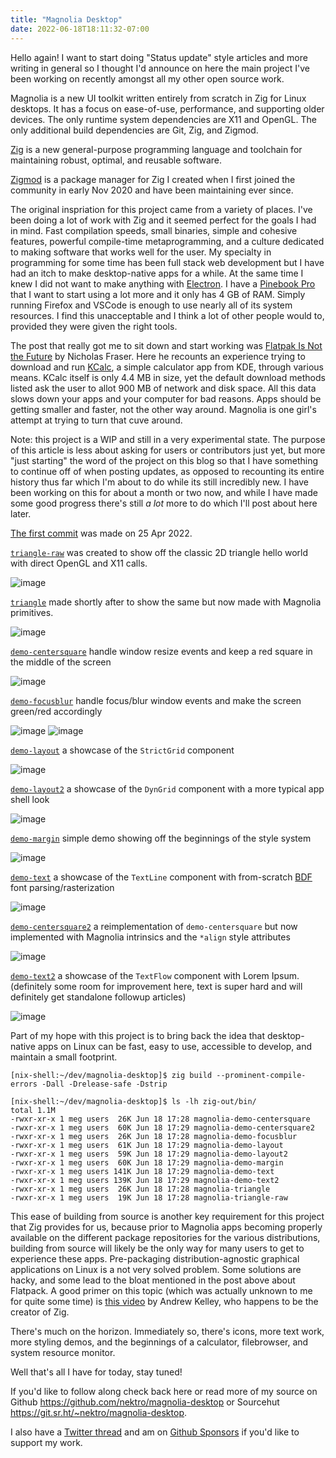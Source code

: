```yaml
---
title: "Magnolia Desktop"
date: 2022-06-18T18:11:32-07:00
---
```


Hello again! I want to start doing "Status update" style articles and more writing in general so I thought I'd announce on here the main project I've been working on recently amongst all my other open source work.

Magnolia is a new UI toolkit written entirely from scratch in Zig for Linux desktops. It has a focus on ease-of-use, performance, and supporting older devices. The only runtime system dependencies are X11 and OpenGL. The only additional build dependencies are Git, Zig, and Zigmod.

[Zig](https://github.com/ziglang/zig) is a new general-purpose programming language and toolchain for maintaining robust, optimal, and reusable software.

[Zigmod](https://github.com/nektro/zigmod) is a package manager for Zig I created when I first joined the community in early Nov 2020 and have been maintaining ever since.

The original inspriation for this project came from a variety of places. I've been doing a lot of work with Zig and it seemed perfect for the goals I had in mind. Fast compilation speeds, small binaries, simple and cohesive features, powerful compile-time metaprogramming, and a culture dedicated to making software that works well for the user. My specialty in programming for some time has been full stack web development but I have had an itch to make desktop-native apps for a while. At the same time I knew I did not want to make anything with [Electron](https://www.electronjs.org/). I have a [Pinebook Pro](https://www.pine64.org/pinebook-pro/) that I want to start using a lot more and it only has 4 GB of RAM. Simply running Firefox and VSCode is enough to use nearly all of its system resources. I find this unacceptable and I think a lot of other people would to, provided they were given the right tools.

The post that really got me to sit down and start working was [Flatpak Is Not the Future](https://ludocode.com/blog/flatpak-is-not-the-future) by Nicholas Fraser. Here he recounts an experience trying to download and run [KCalc](https://apps.kde.org/kcalc/), a simple calculator app from KDE, through various means. KCalc itself is only 4.4 MB in size, yet the default download methods listed ask the user to allot 900 MB of network and disk space. All this data slows down your apps and your computer for bad reasons. Apps should be getting smaller and faster, not the other way around. Magnolia is one girl's attempt at trying to turn that cuve around.

Note: this project is a WIP and still in a very experimental state. The purpose of this article is less about asking for users or contributors just yet, but more "just starting" the word of the project on this blog so that I have something to continue off of when posting updates, as opposed to recounting its entire history thus far which I'm about to do while its still incredibly new. I have been working on this for about a month or two now, and while I have made some good progress there's still *a lot* more to do which I'll post about here later.

[The first commit](https://github.com/nektro/magnolia-desktop/commit/26d768d65bc7b861a63e55da1a52a773b8a795f8) was made on 25 Apr 2022.

[`triangle-raw`](https://github.com/nektro/magnolia-desktop/blob/master/apps/triangle-raw.zig) was created to show off the classic 2D triangle hello world with direct OpenGL and X11 calls.

  ![image](https://user-images.githubusercontent.com/5464072/174461922-c5bef6af-6476-4db3-8178-7065b407ba31.png)

[`triangle`](https://github.com/nektro/magnolia-desktop/blob/master/apps/triangle.zig) made shortly after to show the same but now made with Magnolia primitives.

  ![image](https://user-images.githubusercontent.com/5464072/174461904-2c761381-66ee-464b-bdd2-3941687263d5.png)

[`demo-centersquare`](https://github.com/nektro/magnolia-desktop/blob/master/apps/demo-centersquare.zig) handle window resize events and keep a red square in the middle of the screen

  ![image](https://user-images.githubusercontent.com/5464072/174461953-211e1e8e-dac0-4843-b2e5-34843b623a08.png)

[`demo-focusblur`](https://github.com/nektro/magnolia-desktop/blob/master/apps/demo-focusblur.zig) handle focus/blur window events and make the screen green/red accordingly

  ![image](https://user-images.githubusercontent.com/5464072/174461967-1951158d-b561-4fb0-b706-670061928b11.png)
  ![image](https://user-images.githubusercontent.com/5464072/174461975-dd32a976-b45b-40f1-b05e-44018e71dd59.png)

[`demo-layout`](https://github.com/nektro/magnolia-desktop/blob/master/apps/demo-layout.zig) a showcase of the `StrictGrid` component

  ![image](https://user-images.githubusercontent.com/5464072/174461997-060c9428-a487-47ef-ab7b-2a71b84a101b.png)

[`demo-layout2`](https://github.com/nektro/magnolia-desktop/blob/master/apps/demo-layout2.zig) a showcase of the `DynGrid` component with a more typical app shell look

  ![image](https://user-images.githubusercontent.com/5464072/174462016-5b8e8514-0d61-4f1f-a4b5-411276a4e764.png)

[`demo-margin`](https://github.com/nektro/magnolia-desktop/blob/master/apps/demo-margin.zig) simple demo showing off the beginnings of the style system

  ![image](https://user-images.githubusercontent.com/5464072/174462040-1ea58145-31c0-4f1b-83c4-ee756722a288.png)

[`demo-text`](https://github.com/nektro/magnolia-desktop/blob/master/apps/demo-text.zig) a showcase of the `TextLine` component with from-scratch [BDF](https://en.wikipedia.org/wiki/Glyph_Bitmap_Distribution_Format) font parsing/rasterization

  ![image](https://user-images.githubusercontent.com/5464072/174462044-14923f41-0d7e-45d2-b7d5-a061a285d525.png)

[`demo-centersquare2`](https://github.com/nektro/magnolia-desktop/blob/master/apps/demo-centersquare2.zig) a reimplementation of `demo-centersquare` but now implemented with Magnolia intrinsics and the `*align` style attributes

  ![image](https://user-images.githubusercontent.com/5464072/174462062-4253704d-4e1f-4bd7-afb0-15be40b288f6.png)

[`demo-text2`](https://github.com/nektro/magnolia-desktop/blob/master/apps/demo-text2.zig) a showcase of the `TextFlow` component with Lorem Ipsum. (definitely some room for improvement here, text is super hard and will definitely get standalone followup articles)

  ![image](https://user-images.githubusercontent.com/5464072/174462071-638acaa5-3880-4179-91e8-d2df80a5d8e8.png)

Part of my hope with this project is to bring back the idea that desktop-native apps on Linux can be fast, easy to use, accessible to develop, and maintain a small footprint.

```
[nix-shell:~/dev/magnolia-desktop]$ zig build --prominent-compile-errors -Dall -Drelease-safe -Dstrip

[nix-shell:~/dev/magnolia-desktop]$ ls -lh zig-out/bin/
total 1.1M
-rwxr-xr-x 1 meg users  26K Jun 18 17:28 magnolia-demo-centersquare
-rwxr-xr-x 1 meg users  60K Jun 18 17:29 magnolia-demo-centersquare2
-rwxr-xr-x 1 meg users  26K Jun 18 17:28 magnolia-demo-focusblur
-rwxr-xr-x 1 meg users  61K Jun 18 17:29 magnolia-demo-layout
-rwxr-xr-x 1 meg users  59K Jun 18 17:29 magnolia-demo-layout2
-rwxr-xr-x 1 meg users  60K Jun 18 17:29 magnolia-demo-margin
-rwxr-xr-x 1 meg users 141K Jun 18 17:29 magnolia-demo-text
-rwxr-xr-x 1 meg users 139K Jun 18 17:29 magnolia-demo-text2
-rwxr-xr-x 1 meg users  26K Jun 18 17:28 magnolia-triangle
-rwxr-xr-x 1 meg users  19K Jun 18 17:28 magnolia-triangle-raw
```

This ease of building from source is another key requirement for this project that Zig provides for us, because prior to Magnolia apps becoming properly available on the different package repositories for the various distributions, building from source will likely be the only way for many users to get to experience these apps. Pre-packaging distribution-agnostic graphical applications on Linux is a not very solved problem. Some solutions are hacky, and some lead to the bloat mentioned in the post above about Flatpack. A good primer on this topic (which was actually unknown to me for quite some time) is [this video](https://youtu.be/pq1XqP4-qOo?t=95) by Andrew Kelley, who happens to be the creator of Zig.

There's much on the horizon. Immediately so, there's icons, more text work, more styling demos, and the beginnings of a calculator, filebrowser, and system resource monitor.

Well that's all I have for today, stay tuned!

If you'd like to follow along check back here or read more of my source on Github https://github.com/nektro/magnolia-desktop or Sourcehut https://git.sr.ht/~nektro/magnolia-desktop.

I also have a [Twitter thread](https://twitter.com/nektro/status/1520549224907124736) and am on [Github Sponsors](https://github.com/sponsors/nektro) if you'd like to support my work.
